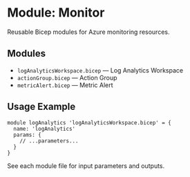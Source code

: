 # Module: Monitor

Reusable Bicep modules for Azure monitoring resources.

## Modules
- `logAnalyticsWorkspace.bicep` — Log Analytics Workspace
- `actionGroup.bicep` — Action Group
- `metricAlert.bicep` — Metric Alert

## Usage Example
```bicep
module logAnalytics 'logAnalyticsWorkspace.bicep' = {
  name: 'logAnalytics'
  params: {
    // ...parameters...
  }
}
```

See each module file for input parameters and outputs.
